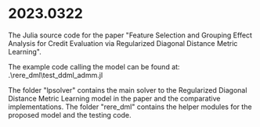 # 2023.0322
The Julia source code for the paper "Feature Selection and Grouping Effect Analysis for Credit Evaluation via Regularized Diagonal Distance Metric Learning".

The example code calling the model can be found at: .\rere_dml\test_ddml_admm.jl

The folder "lpsolver" contains the main solver to the Regularized Diagonal Distance Metric Learning model in the paper and the comparative implementations.
The folder "rere_dml" contains the helper modules for the proposed model and the testing code.
